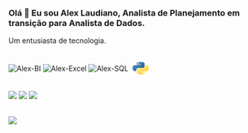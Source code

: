 ### Olá 👋 Eu sou Alex Laudiano, Analista de Planejamento em transição para Analista de Dados.
Um entusiasta de tecnologia.

 <div style="display: inline_block"><br>
  <img align="center" alt="Alex-BI" height="30" width="25" src="https://github.com/microsoft/PowerBI-Icons/blob/main/PNG/Power-BI.png">
  <img align="center" alt="Alex-Excel" height="30" width="30" src="https://github.com/sempostma/office365-icons/blob/master/png/256/excel.png">
  <img align="center" alt="Alex-SQL" height="30" width="30" src="https://user-images.githubusercontent.com/40461634/114240226-2f506580-9955-11eb-849b-e2a25117d681.png">
  <img align="center" alt="Alex-Python" height="30" width="40" src="https://raw.githubusercontent.com/devicons/devicon/master/icons/python/python-original.svg">
  <div>
 
 ##
 <div>
  <a href = "mailto:laudiano@gmail.com"><img src="https://img.shields.io/badge/-Gmail-%23333?style=for-the-badge&logo=gmail&logoColor=white" target="_blank"></a>
  <a href="https://www.linkedin.com/in/laudiano/" target="_blank"><img src="https://img.shields.io/badge/-LinkedIn-%230077B5?style=for-the-badge&logo=linkedin&logoColor=white" target="_blank"></a>
  <a href="https://www.instagram.com/laudianoalex" target="_blank"><img src="https://img.shields.io/badge/-Instagram-%23E4405F?style=for-the-badge&logo=instagram&logoColor=white" target="_blank"></a>
 </div>

##
<p align="left">
<a href="https://github.com/anuraghazra/github-readme-stats">
  <img align="center" src="https://github-readme-stats.vercel.app/api/top-langs/?username=AlexLaudiano&show_icons=true&layout=compact&theme=dark" />
</a> 
</p>
